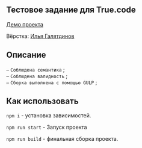 ## Тестовое задание для True.code

[Демо проекта](https://nivaiz.github.io/true.code/build/index.html)

Вёрстка: [Илья Галятдинов](https://github.com/NivaiZ/)

## Описание

`—` `Соблюдена семантика` ;<br>
`—` `Соблюдена валидность` ;<br>
`—` `Сборка выполнена с помощью GULP` ;<br>

## Как использовать

`npm i` - установка зависимостей.

`npm run start` - Запуск проекта

`npm run build` - финальная сборка проекта.
